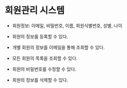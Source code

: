 
# 회원관리 시스템
- 회원정보: 이메일, 비밀번호, 이름, 회원식별번호, 성별, 나이

- 회원의 정보를 등록할 수 있다.
- 개별 회원의 정보를 이메일을 통해 조회할 수 있다.
- 모든 회원의 목록을 조회할 수 있다.
- 회원의 비밀번호를 수정할 수 있다.
- 회원의 정보를 삭제할 수 있다.
